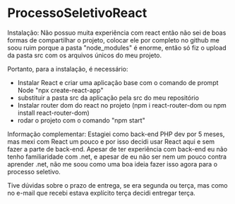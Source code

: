 # ProcessoSeletivoReact

Instalação:
Não possuo muita experiência com react então não sei de boas formas de compartilhar o projeto, colocar ele por completo no github me soou ruim
porque a pasta "node_modules" é enorme, então só fiz o upload da pasta src com os arquivos únicos do meu projeto.

Portanto, para a instalação, é necessário:
- Instalar React e criar uma aplicação base com o comando de prompt Node "npx create-react-app"
- substituir a pasta src da aplicação pela src do meu repositório
- Instalar router dom do react no projeto (npm i react-router-dom ou npm install react-router-dom)
- rodar o projeto com o comando "npm start"

Informação complementar:
Estagiei como back-end PHP dev por 5 meses, mas mexi com React um pouco e por isso
decidi usar React aqui e sem fazer a parte de back-end. Apesar de ter experiência com back-end
eu não tenho familiaridade com .net, e apesar de eu não ser nem um pouco contra aprender .net,
não me soou como uma boa ideia fazer isso agora para o processo seletivo.

Tive dúvidas sobre o prazo de entrega, se era segunda ou terça,
mas como no e-mail que recebi estava explícito terça decidi entregar terça.
